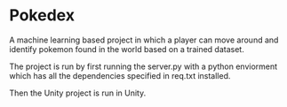 # Pokedex
A machine learning based project in which a player can move around and identify pokemon found in the world based on a trained dataset.

The project is run by first running the server.py with a python enviorment which has all the dependencies specified in req.txt installed.

Then the Unity project is run in Unity.
